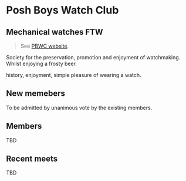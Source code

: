 # Posh Boys Watch Club
## Mechanical watches FTW

> See [PBWC website](https://poshboys.club/).

<!--
## Mechanical watches or die
-->

Society for the preservation, promotion and enjoyment of watchmaking. Whilst enjoying a frosty beer.

history, enjoyment, simple pleasure of wearing a watch.

## New memebers
To be admitted by unanimous vote by the existing members.

## Members
TBD

## Recent meets
TBD

